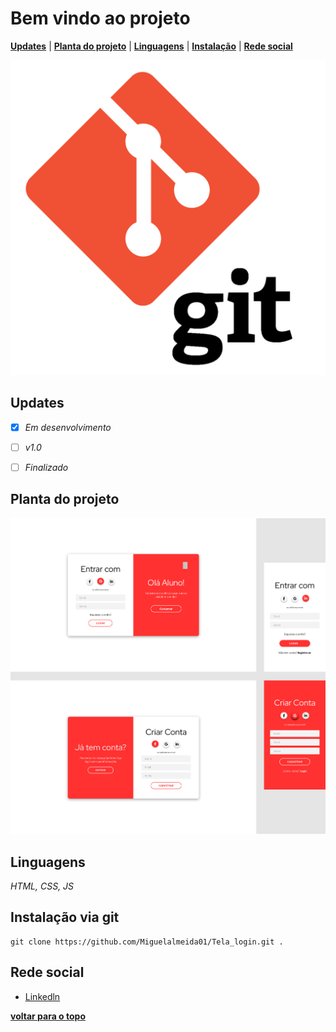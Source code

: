 # Bem vindo ao projeto
 [**Updates**](#updates) | [**Planta do projeto**](#planta-do-projeto) | [**Linguagens**](#linguagens) | [**Instalação**](#instalação-via-git) | [**Rede social**](#rede-social)

![imagem do git](/img/readme.png) 

## Updates

- [x] _Em desenvolvimento_

- [ ] _v1.0_

- [ ] _Finalizado_

## Planta do projeto

![Foto do projeto](/img/Projeto.png)

## Linguagens

 _HTML, CSS, JS_

 ## Instalação via git

 ```Git
 git clone https://github.com/Miguelalmeida01/Tela_login.git .
 ```
## Rede social

- [Linkedln](https://www.linkedin.com/in/miguel-almeida-32aa6b225/)



[**voltar para o topo**](#bem-vindo-ao-projeto)